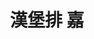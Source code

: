 ---
title: "漢堡排 嘉"
description: "漢堡排 嘉"
layout: shop
keywords:
  - 美食競賽
  - 台灣美食
  - 美食精選
datePublished: "2025-06-30"
dateModified: "2025-07-04"
city: "新北市"
district: "中和區"
address: "新北市中和區中山路三段122號4樓"
phone: ""
geo: "25.00696831557478, 121.47495420488349"
google_map: "https://maps.app.goo.gl/ESeBuJDP1hVtHquo7"
footinder: "https://footinder.com.tw/%e6%96%b0%e5%8c%97%e5%b8%82%e4%b8%ad%e5%92%8c%e5%8d%80/362144/"
official: "https://www.instagram.com/hamburg_yoshi.tw1/"
award:
  - name: "500盤"
    year: "2024"
    entries:
      - dishes:
          - "牛舌漢堡排定食"

---